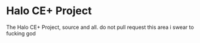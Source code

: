# Halo CE+ Project
The Halo CE+ Project, source and all.
do not pull request this area i swear to fucking god
